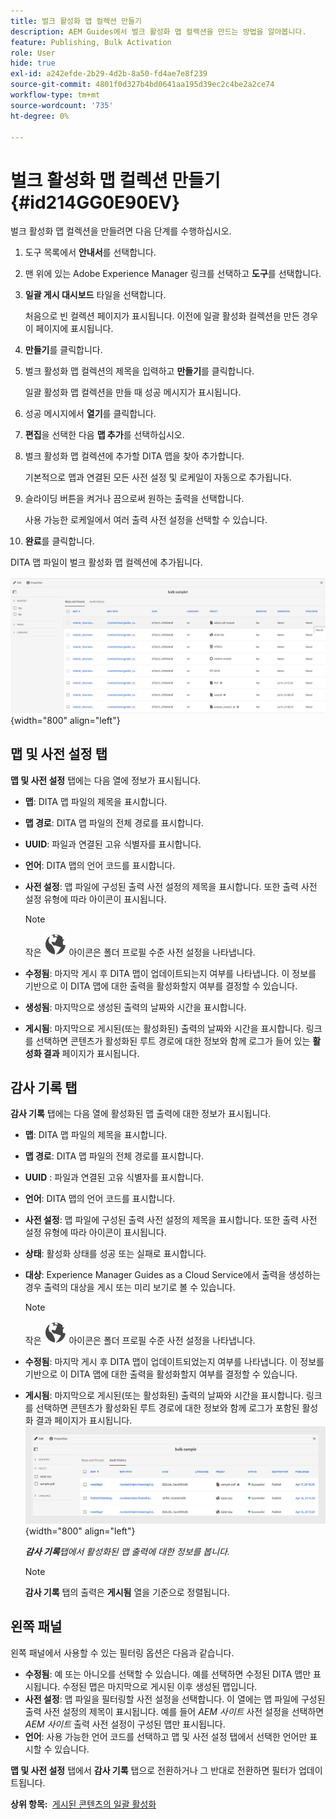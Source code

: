 ```yaml
---
title: 벌크 활성화 맵 컬렉션 만들기
description: AEM Guides에서 벌크 활성화 맵 컬렉션을 만드는 방법을 알아봅니다.
feature: Publishing, Bulk Activation
role: User
hide: true
exl-id: a242efde-2b29-4d2b-8a50-fd4ae7e8f239
source-git-commit: 4801f0d327b4bd0641aa195d39ec2c4be2a2ce74
workflow-type: tm+mt
source-wordcount: '735'
ht-degree: 0%

---
```


# 벌크 활성화 맵 컬렉션 만들기 {#id214GG0E90EV}

벌크 활성화 맵 컬렉션을 만들려면 다음 단계를 수행하십시오.

1. 도구 목록에서 **안내서**&#x200B;를 선택합니다.

1. 맨 위에 있는 Adobe Experience Manager 링크를 선택하고 **도구**&#x200B;를 선택합니다.

1. **일괄 게시 대시보드** 타일을 선택합니다.

   처음으로 빈 컬렉션 페이지가 표시됩니다. 이전에 일괄 활성화 컬렉션을 만든 경우 이 페이지에 표시됩니다.

1. **만들기**&#x200B;를 클릭합니다.

1. 벌크 활성화 맵 컬렉션의 제목을 입력하고 **만들기**&#x200B;를 클릭합니다.

   일괄 활성화 맵 컬렉션을 만들 때 성공 메시지가 표시됩니다.

1. 성공 메시지에서 **열기**&#x200B;를 클릭합니다.

1. **편집**&#x200B;을 선택한 다음 **맵 추가**&#x200B;를 선택하십시오.

1. 벌크 활성화 맵 컬렉션에 추가할 DITA 맵을 찾아 추가합니다.

   기본적으로 맵과 연결된 모든 사전 설정 및 로케일이 자동으로 추가됩니다.

1. 슬라이딩 버튼을 켜거나 끔으로써 원하는 출력을 선택합니다.

   사용 가능한 로케일에서 여러 출력 사전 설정을 선택할 수 있습니다.

1. **완료**&#x200B;를 클릭합니다.

DITA 맵 파일이 벌크 활성화 맵 컬렉션에 추가됩니다.

![이(가) 일괄 활성화 컬렉션을 만들었습니다](images/bulk-activation-collection-created.png){width="800" align="left"}

## 맵 및 사전 설정 탭

**맵 및 사전 설정** 탭에는 다음 열에 정보가 표시됩니다.

- **맵**: DITA 맵 파일의 제목을 표시합니다.
- **맵 경로**: DITA 맵 파일의 전체 경로를 표시합니다.

- **UUID**: 파일과 연결된 고유 식별자를 표시합니다.

- **언어**: DITA 맵의 언어 코드를 표시합니다.
- **사전 설정**: 맵 파일에 구성된 출력 사전 설정의 제목을 표시합니다. 또한 출력 사전 설정 유형에 따라 아이콘이 표시됩니다.

  >[!NOTE]
  >
  > 작은 ![](images/global-preset-icon.svg) 아이콘은 폴더 프로필 수준 사전 설정을 나타냅니다.

- **수정됨**: 마지막 게시 후 DITA 맵이 업데이트되는지 여부를 나타냅니다. 이 정보를 기반으로 이 DITA 맵에 대한 출력을 활성화할지 여부를 결정할 수 있습니다.
- **생성됨**: 마지막으로 생성된 출력의 날짜와 시간을 표시합니다.
- **게시됨**: 마지막으로 게시된(또는 활성화된) 출력의 날짜와 시간을 표시합니다. 링크를 선택하면 콘텐츠가 활성화된 루트 경로에 대한 정보와 함께 로그가 들어 있는 **활성화 결과** 페이지가 표시됩니다.

## 감사 기록 탭

**감사 기록** 탭에는 다음 열에 활성화된 맵 출력에 대한 정보가 표시됩니다.
- **맵**: DITA 맵 파일의 제목을 표시합니다.
- **맵 경로**: DITA 맵 파일의 전체 경로를 표시합니다.
- **UUID** : 파일과 연결된 고유 식별자를 표시합니다.
- **언어**: DITA 맵의 언어 코드를 표시합니다.
- **사전 설정**: 맵 파일에 구성된 출력 사전 설정의 제목을 표시합니다. 또한 출력 사전 설정 유형에 따라 아이콘이 표시됩니다.
- **상태**: 활성화 상태를 성공 또는 실패로 표시합니다.
- **대상**: Experience Manager Guides as a Cloud Service에서 출력을 생성하는 경우 출력의 대상을 게시 또는 미리 보기로 볼 수 있습니다.

  >[!NOTE]
  >
  > 작은 ![](images/global-preset-icon.svg) 아이콘은 폴더 프로필 수준 사전 설정을 나타냅니다.

- **수정됨**: 마지막 게시 후 DITA 맵이 업데이트되었는지 여부를 나타냅니다. 이 정보를 기반으로 이 DITA 맵에 대한 출력을 활성화할지 여부를 결정할 수 있습니다.
- **게시됨**: 마지막으로 게시된(또는 활성화된) 출력의 날짜와 시간을 표시합니다. 링크를 선택하면 콘텐츠가 활성화된 루트 경로에 대한 정보와 함께 로그가 포함된 활성화 결과 페이지가 표시됩니다.
  ![이(가) 일괄 활성화 컬렉션 감사 기록 탭을 만들었습니다](images/bulk-collection-audit-history.png){width="800" align="left"}

  ***감사 기록**&#x200B;탭에서 활성화된 맵 출력에 대한 정보를 봅니다.*


  >[!NOTE]
  >
  > **감사 기록** 탭의 출력은 **게시됨** 열을 기준으로 정렬됩니다.



## 왼쪽 패널

왼쪽 패널에서 사용할 수 있는 필터링 옵션은 다음과 같습니다.

- **수정됨**: 예 또는 아니오를 선택할 수 있습니다. 예를 선택하면 수정된 DITA 맵만 표시됩니다. 수정된 맵은 마지막으로 게시된 이후 생성된 맵입니다.
- **사전 설정**: 맵 파일을 필터링할 사전 설정을 선택합니다. 이 열에는 맵 파일에 구성된 출력 사전 설정의 제목이 표시됩니다. 예를 들어 *AEM 사이트* 사전 설정을 선택하면 *AEM 사이트* 출력 사전 설정이 구성된 맵만 표시됩니다.
- **언어**: 사용 가능한 언어 코드를 선택하고 맵 및 사전 설정 탭에서 선택한 언어만 표시할 수 있습니다.

**맵 및 사전 설정** 탭에서 **감사 기록** 탭으로 전환하거나 그 반대로 전환하면 필터가 업데이트됩니다.

**상위 항목: &#x200B;** [게시된 콘텐츠의 일괄 활성화](conf-bulk-activation.md)
